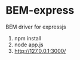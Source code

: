 BEM-express
===========

BEM driver for expressjs

 1. npm install
 2. node app.js
 3. http://127.0.0.1:3000/